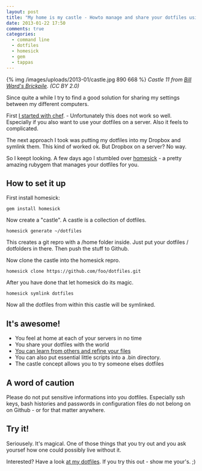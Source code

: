 ```yaml
---
layout: post
title: "My home is my castle - Howto manage and share your dotfiles using homesick"
date: 2013-01-22 17:50
comments: true
categories: 
  - command line
  - dotfiles
  - homesick
  - gem
  - tappas
---
```


{% img /images/uploads/2013-01/castle.jpg 890 668 %}
*Castle 11 from [Bill Ward's Brickpile](1). (CC BY 2.0)*

Since quite a while I try to find a good solution for sharing my settings between my different computers. 

First [I started with chef](2). - Unfortunately this does not work so well. Especially if you also want
to use your dotfiles on a server. Also it feels to complicated. 

The next approach I took was putting my dotfiles into my Dropbox and symlink them. This kind of worked ok. But Dropbox on a server? No way. 

So I keept looking. A few days ago I stumbled over
[homesick](3) - a pretty amazing rubygem that manages your dotfiles for you.

## How to set it up

First install homesick:

    gem install homesick

Now create a "castle". A castle is a collection of dotfiles.

    homesick generate ~/dotfiles

This creates a git repro with a /home folder inside. Just put your dotfiles / dotfolders in there. Then push the stuff to Github.

Now clone the castle into the homesick repro.

    homesick clone https://github.com/foo/dotfiles.git

After you have done that let homesick do its magic.

    homesick symlink dotfiles

Now all the dotfiles from within this castle will be symlinked.

## It's awesome!

* You feel at home at each of your servers in no time
* You share your dotfiles with the world
* [You can learn from others and refine your files](4)
* You can also put essential little scripts into a .bin directory.
* The castle concept allows you to try someone elses dotfiles

## A word of caution

Please do not put sensitive informations into you dotfiles.
Especially ssh keys, bash histories and passwords in configuration
files do not belong on on Github - or for that matter anywhere.

## Try it!

Seriousely. It's magical. One of those things that you try out and you ask yoursef how one could possibly live without it. 

Interested? Have a look [at my dotfiles](5). If you try this out - show me your's. ;)

[1]: http://www.flickr.com/photos/billward/3393266991/
[2]: http://www.mug.im/blog/2012/10/01/how-to-setup-your-mac-automatically-with-chef/
[3]: https://github.com/technicalpickles/homesick
[4]: http://dotfiles.github.com/
[5]: https://github.com/shostakovich/dotfiles
